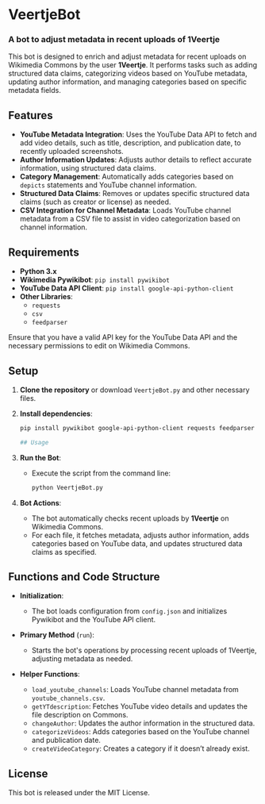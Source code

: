 # VeertjeBot

### A bot to adjust metadata in recent uploads of 1Veertje

This bot is designed to enrich and adjust metadata for recent uploads on Wikimedia Commons by the user **1Veertje**. It performs tasks such as adding structured data claims, categorizing videos based on YouTube metadata, updating author information, and managing categories based on specific metadata fields.

## Features

- **YouTube Metadata Integration**: Uses the YouTube Data API to fetch and add video details, such as title, description, and publication date, to recently uploaded screenshots.
- **Author Information Updates**: Adjusts author details to reflect accurate information, using structured data claims.
- **Category Management**: Automatically adds categories based on `depicts` statements and YouTube channel information.
- **Structured Data Claims**: Removes or updates specific structured data claims (such as creator or license) as needed.
- **CSV Integration for Channel Metadata**: Loads YouTube channel metadata from a CSV file to assist in video categorization based on channel information.

## Requirements

- **Python 3.x**
- **Wikimedia Pywikibot**: `pip install pywikibot`
- **YouTube Data API Client**: `pip install google-api-python-client`
- **Other Libraries**:
  - `requests`
  - `csv`
  - `feedparser`

Ensure that you have a valid API key for the YouTube Data API and the necessary permissions to edit on Wikimedia Commons.

## Setup

1. **Clone the repository** or download `VeertjeBot.py` and other necessary files.
   
2. **Install dependencies**:
   ```bash
   pip install pywikibot google-api-python-client requests feedparser

   ## Usage

1. **Run the Bot**:
   - Execute the script from the command line:
     ```bash
     python VeertjeBot.py
     ```

2. **Bot Actions**:
   - The bot automatically checks recent uploads by **1Veertje** on Wikimedia Commons.
   - For each file, it fetches metadata, adjusts author information, adds categories based on YouTube data, and updates structured data claims as specified.

## Functions and Code Structure

- **Initialization**:
  - The bot loads configuration from `config.json` and initializes Pywikibot and the YouTube API client.
  
- **Primary Method** (`run`):
  - Starts the bot's operations by processing recent uploads of 1Veertje, adjusting metadata as needed.

- **Helper Functions**:
  - `load_youtube_channels`: Loads YouTube channel metadata from `youtube_channels.csv`.
  - `getYTdescription`: Fetches YouTube video details and updates the file description on Commons.
  - `changeAuthor`: Updates the author information in the structured data.
  - `categorizeVideos`: Adds categories based on the YouTube channel and publication date.
  - `createVideoCategory`: Creates a category if it doesn’t already exist.

## License

This bot is released under the MIT License.
